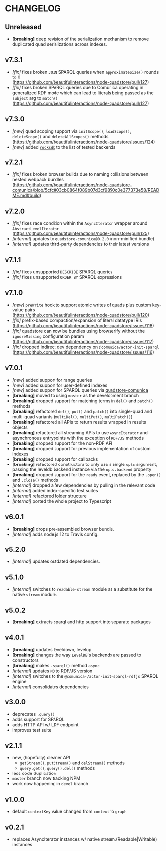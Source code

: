 
# CHANGELOG

## Unreleased

- **[breaking]** deep revision of the serialization mechanism to remove 
  duplicated quad serializations across indexes.

## v7.3.1

- *[fix]* fixes broken `JOIN` SPARQL queries when `approximateSize()` rounds to 0  
  (https://github.com/beautifulinteractions/node-quadstore/pull/127)
- *[fix]* fixes broken SPARQL queries due to Comunica operating in generalized
  RDF mode which can lead to literals being passed as the `subject` arg to
  `match()`  
  (https://github.com/beautifulinteractions/node-quadstore/pull/127)

## v7.3.0

- *[new]* quad scoping support via `initScope()`, `loadScope()`,
  `deleteScope()` and `deleteAllScopes()` methods   
  (https://github.com/beautifulinteractions/node-quadstore/issues/124)
- *[new]* added [`rocksdb`](https://github.com/level/rocksdb) to the list of
  tested backends

## v7.2.1

- *[fix]* fixes broken browser builds due to naming collisions between nested
  webpack bundles  
  (https://github.com/beautifulinteractions/node-quadstore-comunica/blob/5cfc803cb0864f089b07d3cf9850c0e377373e58/README.md#build)

## v7.2.0

- *[fix]* fixes race condition within the `AsyncIterator` wrapper around `AbstractLevelIterator`  
  (https://github.com/beautifulinteractions/node-quadstore/pull/125)
- *[internal]* updates to `quadstore-comunica@0.2.0` (non-minified bundle)
- *[internal]* updates third-party dependencies to their latest versions

## v7.1.1

- *[fix]* fixes unsupported `DESCRIBE` SPARQL queries
- *[fix]* fixes unsupported `ORDER BY` SPARQL expressions

## v7.1.0

- *[new]* `preWrite` hook to support atomic writes of quads plus custom
  key-value pairs  
  (https://github.com/beautifulinteractions/node-quadstore/pull/120)
- *[fix]* prefix-based compaction/expansion of literal datatype IRIs  
  (https://github.com/beautifulinteractions/node-quadstore/issues/118)
- *[fix]* quadstore can now be bundles using browserify without the
  `ignoreMissing` configuration param  
  (https://github.com/beautifulinteractions/node-quadstore/issues/117)
- *[fix]* dropped indirect dev dependency on `@comunica/actor-init-sparql`  
  (https://github.com/beautifulinteractions/node-quadstore/issues/116)

## v7.0.1

- *[new]* added support for range queries
- *[new]* added support for user-defined indexes
- *[new]* added support for SPARQL queries via
  [quadstore-comunica](https://github.com/beautifulinteractions/node-quadstore-comunica)
- **[breaking]** moved to using `master` as the development branch
- **[breaking]** dropped support for matching terms in `del()` and `patch()`
  methods
- **[breaking]** refactored `del()`, `put()` and `patch()` into single-quad and
  multi-quad variants (`multiDel()`, `multiPut()`, `multiPatch()`)
- **[breaking]** refactored all APIs to return results wrapped in results objects
- **[breaking]** refactored all streaming APIs to use `AsyncIterator` and
  asynchronous entrypoints with the exception of `RDF/JS` methods
- **[breaking]** dropped support for the non-RDF API
- **[breaking]** dropped support for previous implementation of custom indexes
- **[breaking]** dropped support for callbacks
- **[breaking]** refactored constructors to only use a single `opts` argument,
  passing the leveldb backend instance via the `opts.backend` property
- **[breaking]** dropped support for the `ready` event, replaced by the
  `.open()` and `.close()` methods
- *[internal]* dropped a few dependencies by pulling in the relevant code
- *[internal]* added index-specific test suites
- *[internal]* refactored folder structure
- *[internal]* ported the whole project to Typescript

## v6.0.1

- **[breaking]** drops pre-assembled browser bundle.
- *[internal]* adds node.js 12 to Travis config.

## v5.2.0

- *[internal]* updates outdated dependencies.

## v5.1.0

- *[internal]* switches to `readable-stream` module as a substitute for the
  native `stream` module.

## v5.0.2

- **[breaking]** extracts sparql and http support into separate packages

## v4.0.1

- **[breaking]** updates leveldown, levelup
- **[breaking]** changes the way `LevelDB`'s backends are passed to constructors
- **[breaking]** makes `.sparql()` method `async`
- *[internal]* updates `N3` to RDF/JS version
- *[internal]* switches to the `@comunica-/actor-init-sparql-rdfjs` SPARQL engine
- *[internal]* consolidates dependencies

## v3.0.0

- deprecates `.query()`
- adds support for SPARQL
- adds HTTP API w/ LDF endpoint
- improves test suite

## v2.1.1

- new, (hopefully) cleaner API
  - `getStream()`, `putStream()` and `delStream()` methods
  - `query.get()`, `query().del()` methods
- less code duplication
- `master` branch now tracking NPM
- work now happening in `devel` branch

## v1.0.0

- default `contextKey` value changed from `context` to `graph`

## v0.2.1

- replaces AsyncIterator instances w/ native stream.(Readable|Writable) instances
